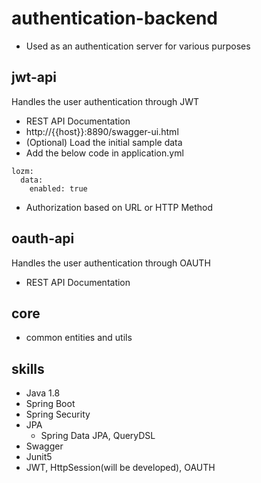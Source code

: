 # authentication-backend
* Used as an authentication server for various purposes

## jwt-api
Handles the user authentication through JWT
* REST API Documentation
* http://{{host}}:8890/swagger-ui.html
* (Optional) Load the initial sample data
* Add the below code in application.yml
```
lozm:
  data:
    enabled: true
```
* Authorization based on URL or HTTP Method

## oauth-api
Handles the user authentication through OAUTH
* REST API Documentation

## core
* common entities and utils

## skills
* Java 1.8
* Spring Boot
* Spring Security
* JPA 
  * Spring Data JPA, QueryDSL
* Swagger
* Junit5
* JWT, HttpSession(will be developed), OAUTH
